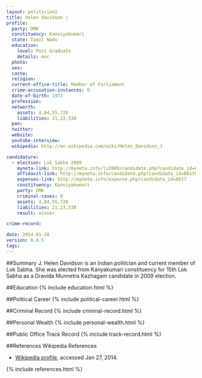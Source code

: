 ```yaml
---
layout: politician2
title: helen davidson j
profile: 
  party: DMK
  constituency: Kanniyakumari
  state: Tamil Nadu
  education: 
    level: Post Graduate
    details: msc
  photo: 
  sex: 
  caste: 
  religion: 
  current-office-title: Member of Parliament
  crime-accusation-instances: 0
  date-of-birth: 1973
  profession: 
  networth: 
    assets: 4,84,55,728
    liabilities: 21,23,538
  pan: 
  twitter: 
  website: 
  youtube-interview: 
  wikipedia: http://en.wikipedia.com/wiki/Helen_Davidson_J

candidature: 
  - election: Lok Sabha 2009
    myneta-link: http://myneta.info/ls2009/candidate.php?candidate_id=8617
    affidavit-link: http://myneta.info/candidate.php?candidate_id=8617&scan=original
    expenses-link: http://myneta.info/expense.php?candidate_id=8617
    constituency: Kanniyakumari 
    party: DMK
    criminal-cases: 0
    assets: 4,84,55,728
    liabilities: 21,23,538
    result: winner 

crime-record: 

date: 2014-01-28
version: 0.0.5
tags: 
---
```

##Summary
J. Helen Davidson is an Indian politician and current member of Lok Sabha. She was elected from Kanyakumari constituency for 15th Lok Sabha as a Dravida Munnetra Kazhagam candidate in 2009 election.


##Education
{% include education.html %}


##Political Career
{% include political-career.html %}


##Criminal Record
{% include criminal-record.html %}


##Personal Wealth
{% include personal-wealth.html %}


##Public Office Track Record
{% include track-record.html %}


##References
Wikipedia References
- [Wikipedia profile]({{page.profile.wikipedia}}), accessed Jan 27, 2014.



{% include references.html %}